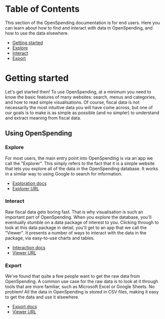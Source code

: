 # Table of Contents

This section of the OpenSpending documentation is for end users. Here you can learn about how to find and interact with data in OpenSpending, and how to use the data elsewhere.

- [Getting started](#getting-started)
- [Explore](explore/)
- [Interact](interact/)
- [Export](export/)

# Getting started

Let's get started then! To use OpenSpending, at a minimum you need to know the basic features of many websites: search, menus and categories, and how to read simple visualisations. Of course, fiscal data is not necessarily the most intuitive data you will have come across, but one of our goals is to make is as simple as possible (and no simpler) to understand and extract meaning from fiscal data.

## Using OpenSpending

### Explore

For most users, the main entry point into OpenSpending is via an app we call the "Explorer". This simply refers to the fact that it is a simple website that lets you explore all of the data in the OpenSpending database. It works in a similar way to using Google to search for information.

- [Exploration docs](explore/)
- [Explorer URL](https://openspending.org/explorer)

### Interact

Raw fiscal data gets boring fast. That is why visualisation is such an important part of OpenSpending. When you explore the database, you'll eventually stumble on a data package of interest to you. Clicking through to look at this data package in detail, you'll get to an app that we call the "Viewer". It presents a number of ways to interact with the data in the package, via easy-to-use charts and tables.

- [Interaction docs](interact/)
- [Viewer URL](https://openspending.org/viewer/)

### Export

We've found that quite a few people want to get the raw data from OpenSpending. A common use case for the raw data is to look at it through tools that are more familiar, such as Microsoft Excel or Google Sheets. No problem! All the data in OpenSpending is stored in CSV files, making it easy to get the data and use it elsewhere.

- [Export docs](export/)
- [Viewer URL](https://openspending.org/viewer/)

